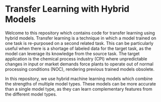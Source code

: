 # Transfer Learning with Hybrid Models

Welcome to this repository which contains code for transfer learning using hybrid models. Transfer learning is a technique in which a model trained on one task is re-purposed on a second related task. This can be particularly useful when there is a shortage of labeled data for the target task, as the model can leverage its knowledge from the source task. The target application is the chemical process industry (CPI) where unpredictable changes in input or market demands force plants to operate out of normal processing conditions (NOC), rendering previous trained models obsolete.

In this repository, we use hybrid machine learning models which combine the strengths of multiple model types. These models can be more accurate than a single model type, as they can learn complementary features from the different model types.
